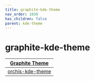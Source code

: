```yaml
---
title: graphite-kde-theme
nav_order: 1030
has_children: false
parent: kde-theme
---
```



# graphite-kde-theme

| [Graphite Theme](https://samwhelp.github.io/note-about-theme/read/desktop-theme/themes/graphite-theme.html) |
| --- |
| [orchis-kde-theme](https://samwhelp.github.io/note-about-theme/read/desktop-theme/kde-theme/orchis-kde-theme.html) | [Source](https://github.com/vinceliuice/Orchis-kde) |

